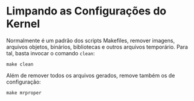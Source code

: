 # Limpando as Configurações do Kernel

Normalmente é um padrão dos scripts Makefiles, remover imagens, arquivos objetos, binários, bibliotecas e outros arquivos temporário. Para tal, basta invocar o comando `clean`:

```text
make clean
```

Além de remover todos os arquivos gerados, remove também os de configuração:

```text
make mrproper
```

